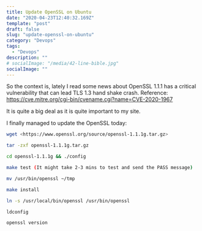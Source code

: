 ```yaml
---
title: Update OpenSSL on Ubuntu
date: "2020-04-23T12:40:32.169Z"
template: "post"
draft: false
slug: "update-openssl-on-ubuntu"
category: "Devops"
tags:
  - "Devops"
description: ""
# socialImage: "/media/42-line-bible.jpg"
socialImage: ""
---
```


So the context is, lately I read some news about OpenSSL 1.1.1 has a critical vulnerability that can lead TLS 1.3 hand shake crash. Reference: <https://cve.mitre.org/cgi-bin/cvename.cgi?name=CVE-2020-1967>

It is quite a big deal as it is quite important to my site.

I finally managed to update the OpenSSL today:

```Bash
wget <https://www.openssl.org/source/openssl-1.1.1g.tar.gz>

tar -zxf openssl-1.1.1g.tar.gz

cd openssl-1.1.1g && ./config

make test (It might take 2-3 mins to test and send the PASS message)

mv /usr/bin/openssl ~/tmp

make install

ln -s /usr/local/bin/openssl /usr/bin/openssl

ldconfig

openssl version
```
